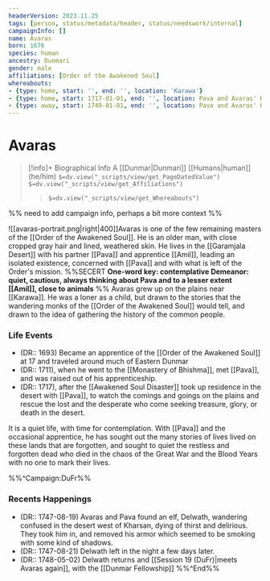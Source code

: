```yaml
---
headerVersion: 2023.11.25
tags: [person, status/metadata/header, status/needswork/internal]
campaignInfo: []
name: Avaras
born: 1676
species: human
ancestry: Dunmari
gender: male
affiliations: [Order of the Awakened Soul]
whereabouts:
- {type: home, start: '', end: '', location: 'Karawa'}
- {type: home, start: 1717-01-01, end: '', location: Pava and Avaras' House}
- {type: away, start: 1749-01-01, end: '', location: Pava and Avaras' House }
---
```

# Avaras
>[!info]+ Biographical Info
> A [[Dunmar|Dunmari]] [[Humans|human]] (he/him)
> `$=dv.view("_scripts/view/get_PageDatedValue")`
> `$=dv.view("_scripts/view/get_Affiliations")`
>> `$=dv.view("_scripts/view/get_Whereabouts")`

%% need to add campaign info, perhaps a bit more context %%

![[avaras-portrait.png|right|400]]Avaras is one of the few remaining masters of the [[Order of the Awakened Soul]]. He is an older man, with close cropped gray hair and lined, weathered skin. He lives in the [[Garamjala Desert]] with his partner [[Pava]] and apprentice [[Amil]], leading an isolated existence, concerned with [[Pava]] and with what is left of the Order's mission. 
%%SECERT 
**One-word key: contemplative
Demeanor: quiet, cautious, always thinking about Pava and to a lesser extent [[Amil]], close to animals**
%%
Avaras grew up on the plains near [[Karawa]]. He was a loner as a child, but drawn to the stories that the wandering monks of the [[Order of the Awakened Soul]] would tell, and drawn to the idea of gathering the history of the common people. 

### Life Events

* (DR:: 1693) Became an apprentice of the [[Order of the Awakened Soul]] at 17 and traveled around much of Eastern Dunmar 
* (DR:: 1711), when he went to the [[Monastery of Bhishma]], met [[Pava]], and was raised out of his apprenticeship. 
* (DR:: 1717), after the [[Awakened Soul Disaster]] took up residence in the desert with [[Pava]], to watch the comings and goings on the plains and rescue the lost and the desperate who come seeking treasure, glory, or death in the desert. 

It is a quiet life, with time for contemplation. With [[Pava]] and the occasional apprentice, he has sought out the many stories of lives lived on these lands that are forgotten, and sought to quiet the restless and forgotten dead who died in the chaos of the Great War and the Blood Years with no one to mark their lives. 

%%^Campaign:DuFr%%
### Recents Happenings
* (DR:: 1747-08-19) Avaras and Pava found an elf, Delwath, wandering confused in the desert west of Kharsan, dying of thirst and delirious. They took him in, and removed his armor which seemed to be smoking with some kind of shadows. 
* (DR:: 1747-08-21) Delwath left in the night a few days later. 
* (DR:: 1748-05-02) Delwath returns and [[Session 19 (DuFr)|meets Avaras again]], with the [[Dunmar Fellowship]]
%%^End%%


